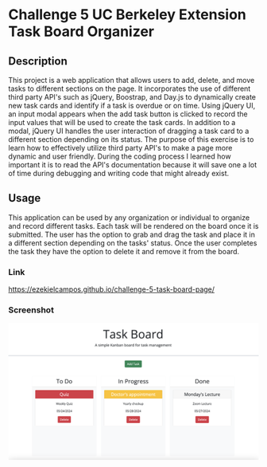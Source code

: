 # Challenge 5 UC Berkeley Extension Task Board Organizer


## Description
This project is a web application that allows users to add, delete, and move tasks to different sections on the page. It incorporates the use of different third party API's such as jQuery, Boostrap, and Day.js to dynamically create new task cards and identify if a task is overdue or on time.  Using jQuery UI, an input modal appears when the add task button is clicked to record the input values that will be used to create the task cards.  In addition to a modal, jQuery UI handles the user interaction of dragging a task card to a different section depending on its status.  The purpose of this exercise is to learn how to effectively utilize third party API's to make a page more dynamic and user friendly.  During the coding process I learned how important it is to read the API's documentation because it will save one a lot of time during debugging and writing code that might already exist.


## Usage
This application can be used by any organization or individual to organize and record different tasks.  Each task will be rendered on the board once it is submitted.  The user has the option to grab and drag the task and place it in a different section depending on the tasks' status.  Once the user completes the task they have the option to delete it and remove it from the board.

### Link
https://ezekielcampos.github.io/challenge-5-task-board-page/


### Screenshot
![alt.text](./assets/images/task-board-screenshot.png)


